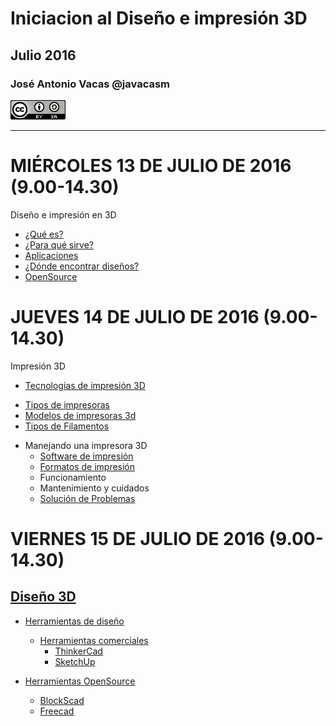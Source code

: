 # Iniciacion al Diseño e impresión 3D

## Julio  2016

### José Antonio Vacas @javacasm

![CCbySA](images/CCbySQ_88x31.png)

* *  *

# MIÉRCOLES 13 DE JULIO DE 2016 (9.00-14.30)

Diseño e impresión en 3D

- [¿Qué es?](./QuEs3D.md)
- [¿Para qué sirve?](./ParaQueSirve3D.md)
- [Aplicaciones](./Aplicaciones.md)
- [¿Dónde encontrar diseños?](./Repositorios.md)
- [OpenSource](./OpenSource.md)

# JUEVES 14 DE JULIO DE 2016 (9.00-14.30)

Impresión 3D
- [Tecnologías de impresión 3D](./Teconologias.md)
 * [Tipos de impresoras](./Geometrias.md)
 * [Modelos de impresoras 3d](./Impresoras3D.md)
 * [Tipos de Filamentos](./Filamentos.md)


- Manejando una impresora 3D
  * [Software de impresión](./Software.md)
  * [Formatos de impresión](./Formatos.md)
  * Funcionamiento
  * Mantenimiento y cuidados
  * [Solución de Problemas](./Problemas.md)

# VIERNES 15 DE JULIO DE 2016 (9.00-14.30)

## [Diseño 3D](Disenio3D.md)
- [Herramientas de diseño](./HerramientasDisenio.md)
  * [Herramientas comerciales](./HerramientasComerciales.md)
     * [ThinkerCad](./ThinkerCad.md)
     * [SketchUp](./SketchUp.md)

- [Herramientas OpenSource](./HerramientasOpenSource.md)
  * [BlockScad](./BlockScad.md)
  * [Freecad](./Freecad.md)

